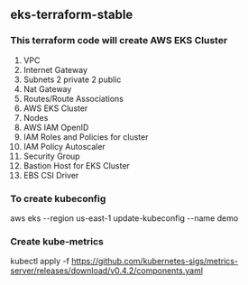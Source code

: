 ## eks-terraform-stable

### This terraform code will create AWS EKS Cluster
1. VPC
2. Internet Gateway 
3. Subnets 2 private 2 public
4. Nat Gateway
5. Routes/Route Associations 
6. AWS EKS Cluster
7. Nodes
8. AWS IAM OpenID
9. IAM Roles and  Policies for cluster
10. IAM Policy Autoscaler 
11. Security Group
12. Bastion Host for EKS Cluster
13. EBS CSI Driver 

### To create kubeconfig


aws eks --region us-east-1 update-kubeconfig --name demo

 ### Create kube-metrics 
 
 kubectl apply -f https://github.com/kubernetes-sigs/metrics-server/releases/download/v0.4.2/components.yaml

